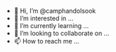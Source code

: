 - 👋 Hi, I’m @camphandolsook
- 👀 I’m interested in ...
- 🌱 I’m currently learning ...
- 💞️ I’m looking to collaborate on ...
- 📫 How to reach me ...

<!---
camphandolsook/camphandolsook is a ✨ special ✨ repository because its `README.md` (this file) appears on your GitHub profile.
You can click the Preview link to take a look at your changes.
--->
